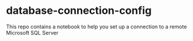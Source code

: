 # database-connection-config
This repo contains a notebook to help you set up a connection to a remote Microsoft SQL Server
